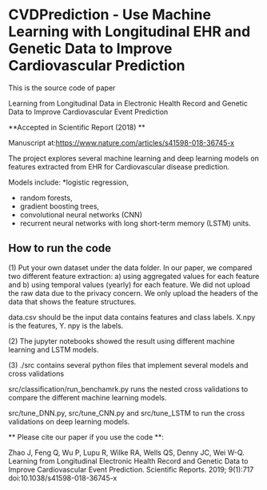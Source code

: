 # CVDPrediction - Use Machine Learning with Longitudinal EHR and Genetic Data to Improve Cardiovascular Prediction

This is the source code of paper

Learning from Longitudinal Data in Electronic Health Record and Genetic Data to Improve Cardiovascular Event Prediction

**Accepted in Scientific Report (2018) **

Manuscript at:https://www.nature.com/articles/s41598-018-36745-x

The project explores several machine learning and deep learning models on features extracted from EHR for Cardiovascular disease prediction.

Models include:
*logistic regression, 
* random forests, 
* gradient boosting trees, 
* convolutional neural networks (CNN) 
* recurrent neural networks with long short-term memory (LSTM) units.

## How to run the code

(1) Put your own dataset under the data folder. In our paper, we compared two different feature extraction: a) using aggregated values for each feature and b) using temporal values (yearly) for each feature.
We did not upload the raw data due to the privacy concern. We only upload the headers of the data that shows the feature structures.

data.csv should be the input data contains features and class labels. X.npy is the features, Y. npy is the labels.

(2) The jupyter notebooks showed the result using different machine learning and LSTM models. 

(3) ./src contains several python files that implement several models and cross validations

 src/classification/run_benchamrk.py runs the nested cross validations to compare the different machine learning models.
 
 src/tune_DNN.py, src/tune_CNN.py and src/tune_LSTM to run the cross validations on deep learning models.
 


** Please cite our paper if you use the code **:

Zhao J, Feng Q, Wu P, Lupu R, Wilke RA, Wells QS, Denny JC, Wei W-Q. Learning from Longitudinal Electronic Health Record and Genetic Data to Improve Cardiovascular Event Prediction. Scientific Reports. 2019; 9(1):717 doi:10.1038/s41598-018-36745-x 
